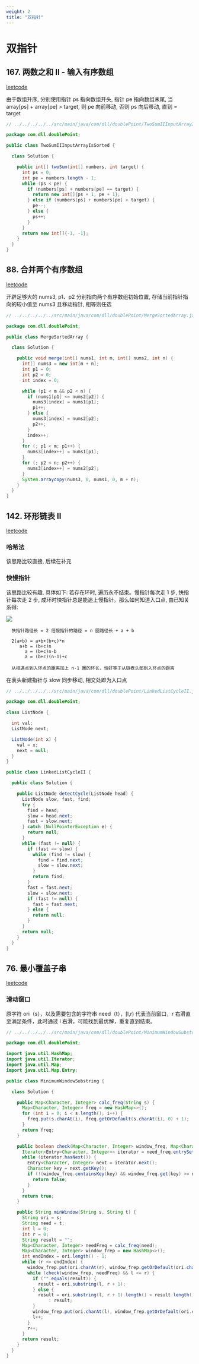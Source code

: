 ```yaml
---
weight: 2
title: "双指针"
---
```

# 双指针

## 167. 两数之和 II - 输入有序数组
[leetcode](https://leetcode-cn.com/problems/two-sum-ii-input-array-is-sorted/) 

由于数组升序, 分别使用指针 ps 指向数组开头, 指针 pe 指向数组末尾, 当 array[ps] + array[pe] > target, 则 pe 向前移动, 否则 ps 向后移动, 直到 = target

```java
// ../../../../../src/main/java/com/dll/doublePoint/TwoSumIIInputArrayIsSorted.java

package com.dll.doublePoint;

public class TwoSumIIInputArrayIsSorted {

  class Solution {

    public int[] twoSum(int[] numbers, int target) {
      int ps = 0;
      int pe = numbers.length - 1;
      while (ps < pe) {
        if (numbers[ps] + numbers[pe] == target) {
          return new int[]{ps + 1, pe + 1};
        } else if (numbers[ps] + numbers[pe] > target) {
          pe--;
        } else {
          ps++;
        }
      }
      return new int[]{-1, -1};
    }
  }
}

``` 

## 88. 合并两个有序数组
[leetcode](https://leetcode.com/problems/merge-sorted-array/)

开辟足够大的 nums3, p1、p2 分别指向两个有序数组初始位置, 存储当前指针指向的较小值至 nums3 且移动指针, 相等则任选

```java
// ../../../../../src/main/java/com/dll/doublePoint/MergeSortedArray.java

package com.dll.doublePoint;

public class MergeSortedArray {

  class Solution {

    public void merge(int[] nums1, int m, int[] nums2, int n) {
      int[] nums3 = new int[m + n];
      int p1 = 0;
      int p2 = 0;
      int index = 0;

      while (p1 < m && p2 < n) {
        if (nums1[p1] <= nums2[p2]) {
          nums3[index] = nums1[p1];
          p1++;
        } else {
          nums3[index] = nums2[p2];
          p2++;
        }
        index++;
      }
      for (; p1 < m; p1++) {
        nums3[index++] = nums1[p1];
      }
      for (; p2 < n; p2++) {
        nums3[index++] = nums2[p2];
      }
      System.arraycopy(nums3, 0, nums1, 0, m + n);
    }
  }
}

``` 

## 142. 环形链表 II
[leetcode](https://leetcode-cn.com/problems/linked-list-cycle-ii/)

### 哈希法

该思路比较直接, 后续在补充

### 快慢指针
    
该思路比较有趣, 具体如下: 若存在环时, 遍历永不结束。慢指针每次走 1 步, 快指针每次走 2 步, 成环时快指针总是能追上慢指针。那么如何知道入口点, 由已知关系得:

![](https://assets.leetcode-cn.com/solution-static/142/142_fig1.png)

```
  快指针路径长 = 2 倍慢指针的路径 = n 圈路径长 + a + b
  
  2(a+b) = a+b+(b+c)*n 
     a+b = (b+c)n
       a = (b+c)n-b
       a = (b+c)(n-1)+c
     
  从相遇点到入环点的距离加上 n-1 圈的环长，恰好等于从链表头部到入环点的距离
```
在表头新建指针与 slow 同步移动, 相交处即为入口点

```java
// ../../../../../src/main/java/com/dll/doublePoint/LinkedListCycleII.java

package com.dll.doublePoint;

class ListNode {

  int val;
  ListNode next;

  ListNode(int x) {
    val = x;
    next = null;
  }
}

public class LinkedListCycleII {

  public class Solution {

    public ListNode detectCycle(ListNode head) {
      ListNode slow, fast, find;
      try {
        find = head;
        slow = head.next;
        fast = slow.next;
      } catch (NullPointerException e) {
        return null;
      }
      while (fast != null) {
        if (fast == slow) {
          while (find != slow) {
            find = find.next;
            slow = slow.next;
          }
          return find;
        }
        fast = fast.next;
        slow = slow.next;
        if (fast != null) {
          fast = fast.next;
        } else {
          return null;
        }
      }
      return null;
    }
  }
}

```
## 76. 最小覆盖子串

[leetcode](https://leetcode-cn.com/problems/minimum-window-substring/)
 
### 滑动窗口

原字符 ori（s），以及需要包含的字符串 need（t），[l,r) 代表当前窗口，r 右滑直至满足条件，此时通过 l 右滑，可能找到最优解，重复直到结束。
    
```java
// ../../../../../src/main/java/com/dll/doublePoint/MinimumWindowSubstring.java

package com.dll.doublePoint;

import java.util.HashMap;
import java.util.Iterator;
import java.util.Map;
import java.util.Map.Entry;

public class MinimumWindowSubstring {

  class Solution {

    public Map<Character, Integer> calc_freq(String s) {
      Map<Character, Integer> freq = new HashMap<>();
      for (int i = 0; i < s.length(); i++) {
        freq.put(s.charAt(i), freq.getOrDefault(s.charAt(i), 0) + 1);
      }
      return freq;
    }

    public boolean check(Map<Character, Integer> window_freq, Map<Character, Integer> need_freq) {
      Iterator<Entry<Character, Integer>> iterator = need_freq.entrySet().iterator();
      while (iterator.hasNext()) {
        Entry<Character, Integer> next = iterator.next();
        Character key = next.getKey();
        if (!(window_freq.containsKey(key) && window_freq.get(key) >= next.getValue())) {
          return false;
        }
      }
      return true;
    }

    public String minWindow(String s, String t) {
      String ori = s;
      String need = t;
      int l = 0;
      int r = 0;
      String result = "";
      Map<Character, Integer> needFreq = calc_freq(need);
      Map<Character, Integer> window_frep = new HashMap<>();
      int endIndex = ori.length() - 1;
      while (r <= endIndex) {
        window_frep.put(ori.charAt(r), window_frep.getOrDefault(ori.charAt(r), 0) + 1);
        while (check(window_frep, needFreq) && l <= r) {
          if ("".equals(result)) {
            result = ori.substring(l, r + 1);
          } else {
            result = ori.substring(l, r + 1).length() < result.length() ? ori.substring(l, r + 1)
                : result;
          }
          window_frep.put(ori.charAt(l), window_frep.getOrDefault(ori.charAt(l), 0) - 1);
          l++;
        }
        r++;
      }
      return result;
    }
  }
}

```
